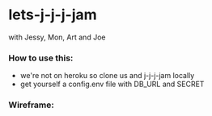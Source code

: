 # lets-j-j-j-jam
with Jessy, Mon, Art and Joe

### How to use this:
- we're not on heroku so clone us and j-j-j-jam locally
- get yourself a config.env file with DB_URL and SECRET

### Wireframe: 
